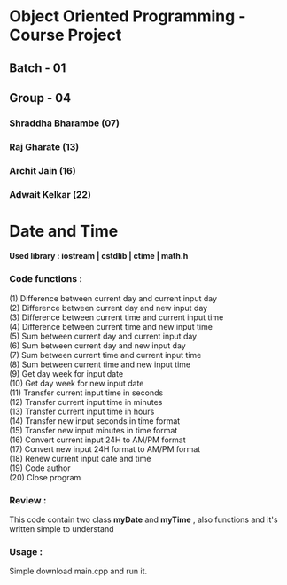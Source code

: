 # Object Oriented Programming - Course Project

## Batch - 01
## Group - 04
### Shraddha Bharambe (07)
### Raj Gharate (13)
### Archit Jain (16)
### Adwait Kelkar (22)

<h1> Date and Time </h1>

<h4> Used library : iostream | cstdlib | ctime | math.h  </h4>

<h3> Code functions : </h3>

(1)  Difference between current day and current input day <br>
(2)  Difference between current day and new input day <br>
(3)  Difference between current time and current input time <br>
(4)  Difference between current time and new input time <br> 
(5)  Sum between current day and current input day<br>
(6)  Sum between current day and new input day <br>
(7)  Sum between current time and current input time <br>
(8)  Sum between current time and new input time <br>
(9)  Get day week for input date <br>
(10) Get day week for new input date <br>
(11) Transfer current input time in seconds <br>
(12) Transfer current input time in minutes <br>
(13) Transfer current input time in hours <br>
(14) Transfer new input seconds in time format <br>
(15) Transfer new input minutes in time format <br>
(16) Convert current input 24H to AM/PM format <br>
(17) Convert new input 24H format to AM/PM format <br>
(18) Renew current input date and time <br>
(19) Code author <br>
(20) Close program <br>

<h3>Review :</h3> 

This code contain two class **myDate** and **myTime** , also functions and it's written simple to understand

<h3>Usage :</h3>

Simple download main.cpp</a> and run it.
